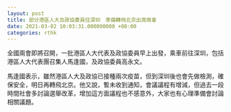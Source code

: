 ```yaml
---
layout: post
title: 部分港區人大及政協委員往深圳　準備轉飛北京出席兩會
date: 2021-03-02 10:03:31.000000000 +08:00
categories: rthk
---
```


全國兩會即將召開，一批港區人大代表及政協委員早上出發，乘車前往深圳，包括港區人大代表團召集人馬逢國，及政協委員高永文。 

馬逢國表示，雖然港區人大及政協已接種兩次疫苗，但到深圳後也會先做檢測，確保安全，明日再轉飛北京。他又說，暫未收到通知，會議議程有增減，但過去一段時間社會多討論選舉改革，增加這方面議程也不感意外，大家也有心理準備會討論相關議題。
